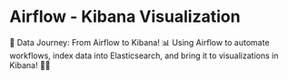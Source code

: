 # Airflow - Kibana Visualization
🚀 Data Journey: From Airflow to Kibana! 📊 Using Airflow to automate workflows, index data into Elasticsearch, and bring it to visualizations in Kibana! 🎉✨
